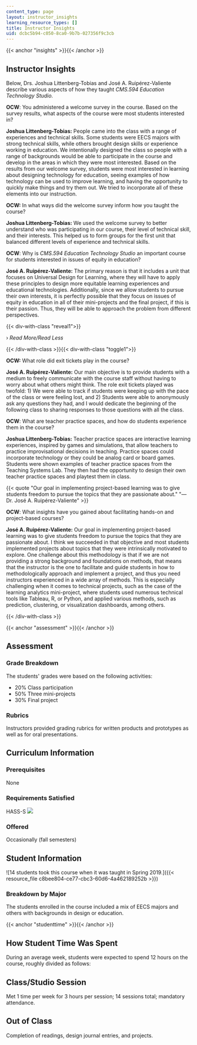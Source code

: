 ```yaml
---
content_type: page
layout: instructor_insights
learning_resource_types: []
title: Instructor Insights
uid: dcbc5b94-c050-8ca0-9b7b-027356f9c3cb
---
```


{{< anchor "insights" >}}{{< /anchor >}}

Instructor Insights
-------------------

Below, Drs. Joshua Littenberg-Tobias and José A. Ruipérez-Valiente describe various aspects of how they taught _CMS.594 Education Technology Studio._

**OCW**: You administered a welcome survey in the course. Based on the survey results, what aspects of the course were most students interested in?

**Joshua Littenberg-Tobias:** People came into the class with a range of experiences and technical skills. Some students were EECS majors with strong technical skills, while others brought design skills or experience working in education. We intentionally designed the class so people with a range of backgrounds would be able to participate in the course and develop in the areas in which they were most interested. Based on the results from our welcome survey, students were most interested in learning about designing technology for education, seeing examples of how technology can be used to improve learning, and having the opportunity to quickly make things and try them out. We tried to incorporate all of these elements into our instruction.

**OCW:** In what ways did the welcome survey inform how you taught the course?

**Joshua Littenberg-Tobias:** We used the welcome survey to better understand who was participating in our course, their level of technical skill, and their interests. This helped us to form groups for the first unit that balanced different levels of experience and technical skills.

**OCW**: Why is _CMS.594 Education Technology Studio_ an important course for students interested in issues of equity in education?

**José A. Ruipérez-Valiente:** The primary reason is that it includes a unit that focuses on Universal Design for Learning, where they will have to apply these principles to design more equitable learning experiences and educational technologies. Additionally, since we allow students to pursue their own interests, it is perfectly possible that they focus on issues of equity in education in all of their mini-projects and the final project, if this is their passion. Thus, they will be able to approach the problem from different perspectives.

{{< div-with-class "reveal1">}}

› _Read More/Read Less_

{{< /div-with-class >}}{{< div-with-class "toggle1">}}

**OCW:** What role did exit tickets play in the course?

**José A. Ruipérez-Valiente:** Our main objective is to provide students with a medium to freely communicate with the course staff without having to worry about what others might think. The role exit tickets played was twofold: 1) We were able to track if students were keeping up with the pace of the class or were feeling lost, and 2) Students were able to anonymously ask any questions they had, and I would dedicate the beginning of the following class to sharing responses to those questions with all the class.

**OCW**: What are teacher practice spaces, and how do students experience them in the course?

**Joshua Littenberg-Tobias:** Teacher practice spaces are interactive learning experiences, inspired by games and simulations, that allow teachers to practice improvisational decisions in teaching. Practice spaces could incorporate technology or they could be analog card or board games. Students were shown examples of teacher practice spaces from the Teaching Systems Lab. They then had the opportunity to design their own teacher practice spaces and playtest them in class.

{{< quote "Our goal in implementing project-based learning was to give students freedom to pursue the topics that they are passionate about." "— Dr. José A. Ruipérez-Valiente" >}}

**OCW**: What insights have you gained about facilitating hands-on and project-based courses?

**José A. Ruipérez-Valiente:** Our goal in implementing project-based learning was to give students freedom to pursue the topics that they are passionate about. I think we succeeded in that objective and most students implemented projects about topics that they were intrinsically motivated to explore. One challenge about this methodology is that if we are not providing a strong background and foundations on methods, that means that the instructor is the one to facilitate and guide students in how to methodologically approach and implement a project, and thus you need instructors experienced in a wide array of methods. This is especially challenging when it comes to technical projects, such as the case of the learning analytics mini-project, where students used numerous technical tools like Tableau, R, or Python, and applied various methods, such as prediction, clustering, or visualization dashboards, among others.

{{< /div-with-class >}}

{{< anchor "assessment" >}}{{< /anchor >}}

Assessment
----------

### Grade Breakdown

The students' grades were based on the following activities:

- 20% Class participation
- 50% Three mini-projects
- 30% Final project

### Rubrics

Instructors provided grading rubrics for written products and prototypes as well as for oral presentations.

Curriculum Information
----------------------

### Prerequisites

None

### Requirements Satisfied

HASS-S ![](/images/educator/icon-question-hass-s.png)

### Offered

Occasionally (fall semesters)

Student Information
-------------------

![14 students took this course when it was taught in Spring 2019.]({{< resource_file c8bee804-ce77-cbc3-60d6-4a462189252b >}})

### Breakdown by Major

The students enrolled in the course included a mix of EECS majors and others with backgrounds in design or education.

{{< anchor "studenttime" >}}{{< /anchor >}}

How Student Time Was Spent
--------------------------

During an average week, students were expected to spend 12 hours on the course, roughly divided as follows:

Class/Studio Session
--------------------

Met 1 time per week for 3 hours per session; 14 sessions total; mandatory attendance.

Out of Class
------------

Completion of readings, design journal entries, and projects.